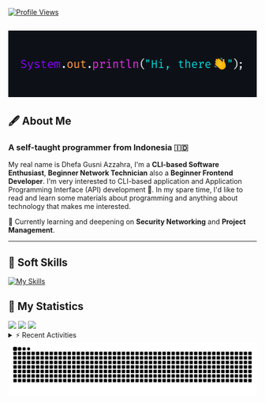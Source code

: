 <!-- Header Badges -->
[![Profile Views](https://komarev.com/ghpvc/?username=mitsuki31&color=blue&label=PROFILE+VIEWS)](https://github.com/mitsuki31)
<!--
[![Follow](https://img.shields.io/twitter/url?url=https%3A%2F%2Ftwitter.com%2Fryuumitsuki31)](https://twitter.com/ryuumitsuki31)
-->

<h2><img src="images/hi_there.png"/></h2>

## 🖋️ About Me
### A self-taught programmer from **Indonesia** 🇮🇩
My real name is Dhefa Gusni Azzahra, I'm a **CLI-based Software Enthusiast**,
**Beginner Network Technician** also a **Beginner Frontend Developer**. I'm very interested to CLI-based application and Application Programming Interface (API) development 🌲. In my spare time, I'd like to read and learn some materials about programming and anything about technology that makes me interested.

🌱 Currently learning and deepening on **Security Networking** and **Project Management**.

---

## 👾 Soft Skills

[![My Skills](https://skillicons.dev/icons?i=py,c,cpp,java,js,ts,css,sass,html,bash,arduino)](https://skillicons.dev)


## 🔭 My Statistics

<picture id="stats">
    <source 
            srcset="https://github-readme-stats.vercel.app/api?username=mitsuki31&show_icons=true&theme=tokyonight&include_all_commits=true&show_private=falsee&hide=stars"
            media="(prefers-color-scheme: dark)"
    />
    <source
            srcset="https://github-readme-stats.vercel.app/api?username=mitsuki31&show_icons=true&include_all_commits=true&show_private=false&hide=stars"
            media="(prefers-color-scheme: light), (prefers-color-scheme: no-preference)"
    />
    <img src="https://github-readme-stats.vercel.app/api?username=mitsuki31&show_icons=true&include_all_commits=true&show_private=false&hide=stars" />
</picture>

<picture id="top-langs">
    <source
            srcset="https://github-readme-stats.vercel.app/api/top-langs/?username=mitsuki31&layout=donut&theme=tokyonight&count_private=true&langs_count=10"
            media="(prefers-color-scheme: dark)"
    />
    <source
            srcset="https://github-readme-stats.vercel.app/api/top-langs/?username=mitsuki31&layout=donut&count_private=true&langs_count=10"
            media="(prefers-color-scheme: light), (prefers-color-scheme: no-preference)"
    />
    <img src="https://github-readme-stats.vercel.app/api/top-langs/?username=mitsuki31&layout=donut&langs_count=10&count_private=true" />
</picture>

<picture id="profile-summary">
    <source
            srcset="https://github-profile-summary-cards.vercel.app/api/cards/profile-details?username=mitsuki31&theme=tokyonight"
            media="(prefers-color-scheme: dark)"
    />
    <source
            srcset="https://github-profile-summary-cards.vercel.app/api/cards/profile-details?username=mitsuki31&theme=github"
            media="(prefers-color-scheme: light), (prefers-color-scheme: no-preference)"
    />
    <img src="https://github-profile-summary-cards.vercel.app/api/cards/profile-details?username=mitsuki31" />
</picture>

<br/>


<details>
<summary>⚡ Recent Activities</summary>

<!--START_SECTION:activity-->
1. 💪 Opened PR [#43](https://github.com/mitsuki31/ytmp3-js/pull/43) in [mitsuki31/ytmp3-js](https://github.com/mitsuki31/ytmp3-js)
2. ❌ Closed PR [#42](https://github.com/mitsuki31/ytmp3-js/pull/42) in [mitsuki31/ytmp3-js](https://github.com/mitsuki31/ytmp3-js)
3. 💪 Opened PR [#42](https://github.com/mitsuki31/ytmp3-js/pull/42) in [mitsuki31/ytmp3-js](https://github.com/mitsuki31/ytmp3-js)
4. 🎉 Merged PR [#41](https://github.com/mitsuki31/ytmp3-js/pull/41) in [mitsuki31/ytmp3-js](https://github.com/mitsuki31/ytmp3-js)
5. 💪 Opened PR [#41](https://github.com/mitsuki31/ytmp3-js/pull/41) in [mitsuki31/ytmp3-js](https://github.com/mitsuki31/ytmp3-js)
6. 🎉 Merged PR [#40](https://github.com/mitsuki31/ytmp3-js/pull/40) in [mitsuki31/ytmp3-js](https://github.com/mitsuki31/ytmp3-js)
7. 💪 Opened PR [#40](https://github.com/mitsuki31/ytmp3-js/pull/40) in [mitsuki31/ytmp3-js](https://github.com/mitsuki31/ytmp3-js)
8. 🎉 Merged PR [#39](https://github.com/mitsuki31/ytmp3-js/pull/39) in [mitsuki31/ytmp3-js](https://github.com/mitsuki31/ytmp3-js)
9. 💪 Opened PR [#39](https://github.com/mitsuki31/ytmp3-js/pull/39) in [mitsuki31/ytmp3-js](https://github.com/mitsuki31/ytmp3-js)
10. 🎉 Merged PR [#36](https://github.com/mitsuki31/ytmp3-js/pull/36) in [mitsuki31/ytmp3-js](https://github.com/mitsuki31/ytmp3-js)
<!--END_SECTION:activity-->

</details>

<picture>
  <!-- For dark theme -->
  <source
    srcset="https://raw.githubusercontent.com/mitsuki31/mitsuki31/output/github-snake-dark.svg"
    media="(prefers-color-scheme: dark)"
  />
  <!-- For light theme -->
  <source
    srcset="https://raw.githubusercontent.com/mitsuki31/mitsuki31/output/github-snake.svg"
    media="(prefers-color-scheme: light)"
  />
  <!-- Default -->
  <img
    alt="GitHub Contribution Grid Snake"
    src="https://raw.githubusercontent.com/mitsuki31/mitsuki31/output/github-snake.svg"
  />
</picture>
